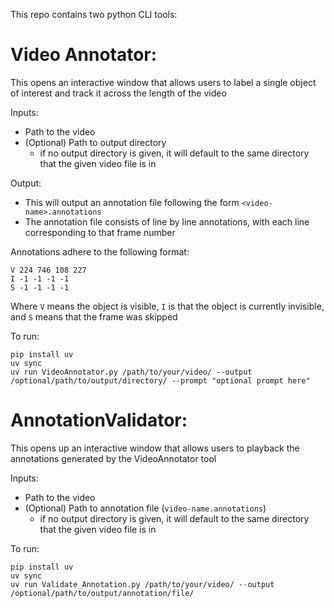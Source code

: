 This repo contains two python CLI tools:

# Video Annotator:
This opens an interactive window that allows users to label a single object of interest and track it across the length of the video

Inputs:
- Path to the video
- (Optional) Path to output directory  
    - if no output directory is given, it will default to the same directory that the given video file is in

Output:
- This will output an annotation file following the form `<video-name>.annotations`
- The annotation file consists of line by line annotations, with each line corresponding to that frame number

Annotations adhere to the following format:
```
V 224 746 108 227
I -1 -1 -1 -1
S -1 -1 -1 -1
```
Where `V` means the object is visible, `I` is that the object is currently invisible, and `S` means that the frame was skipped


To run:
```
pip install uv
uv sync
uv run VideoAnnotator.py /path/to/your/video/ --output /optional/path/to/output/directory/ --prompt "optional prompt here"
```

# AnnotationValidator:
This opens up an interactive window that allows users to playback the annotations generated by the VideoAnnotator tool

Inputs:
- Path to the video
- (Optional) Path to annotation file (`video-name.annotations`)
    - if no output directory is given, it will default to the same directory that the given video file is in

To run:
```
pip install uv
uv sync
uv run Validate_Annotation.py /path/to/your/video/ --output /optional/path/to/output/annotation/file/
```

